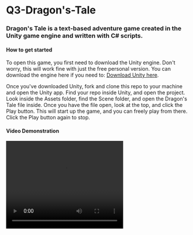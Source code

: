 # Q3-Dragon's-Tale
### Dragon's Tale is a text-based adventure game created in the Unity game engine and written with C# scripts. 

#### How to get started
To open this game, you first need to download the Unity engine. Don't worry, this will work fine with just the free personal version. You can download the engine here if you need to: [Download Unity here](https://unity3d.com/get-unity/download).

Once you've downloaded Unity, fork and clone this repo to your machine and open the Unity app. Find your repo inside Unity, and open the project. Look inside the Assets folder, find the Scene folder, and open the Dragon's Tale file inside. Once you have the file open, look at the top, and click the Play button. This will start up the game, and you can freely play from there. Click the Play button again to stop. 

#### Video Demonstration

<video width="320" height="240" controls>
  <source src="Q3 ReadMe vid.mov" type="video/mp4">
</video>
